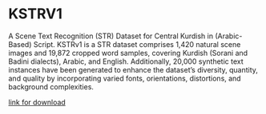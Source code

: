 # KSTRV1
A Scene Text Recognition (STR) Dataset for Central Kurdish in (Arabic-Based) Script.
KSTRv1 is a STR dataset comprises 1,420 natural scene images and 19,872 cropped word samples, covering Kurdish (Sorani and Badini dialects), Arabic, and English. Additionally, 20,000 synthetic text instances have been generated to enhance the dataset’s diversity, quantity, and quality by incorporating varied fonts, orientations, distortions, and background complexities.

<a href="https://doi.org/10.5281/zenodo.15038953" target="_blank">link for download</a> 
